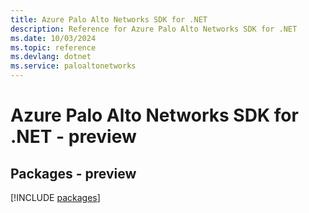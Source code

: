 ```yaml
---
title: Azure Palo Alto Networks SDK for .NET
description: Reference for Azure Palo Alto Networks SDK for .NET
ms.date: 10/03/2024
ms.topic: reference
ms.devlang: dotnet
ms.service: paloaltonetworks
---
```

# Azure Palo Alto Networks SDK for .NET - preview
## Packages - preview
[!INCLUDE [packages](palo-alto-networks-index.md)]